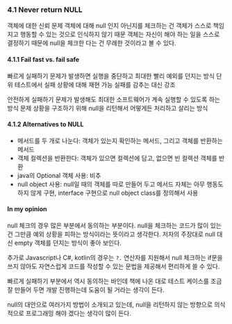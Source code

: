 ### 4.1 Never return NULL

객체에 대한 신뢰 문제
객체에 대해 null 인지 아닌지를 체크하는 건 객체가 스스로 책임지고 행동할 수 있는 것으로 인식하지 않기 때문
객체는 자신이 해야 하는 일을 스스로 결정하기 때문에 null을 체크한 다는 건 무례한 것이라고 볼 수 있다.

#### 4.1.1 Fail fast vs. fail safe

빠르게 실패하기
문제가 발생하면 실행을 중단하고 최대한 빨리 예외를 던지는 방식
단위 테스트에서 실패 상황에 대해 재현 가능
실패를 감추는 대신 강조

안전하게 실패하기
문제가 발생해도 최대한 소프트웨어가 계속 실행할 수 있도록 하는 방식
문제 상황을 구조하기 위해 null을 리턴해서 어떻게든 처리하고 살리는 방식

#### 4.1.2 Alternatives to NULL

- 메서드를 두 개로 나눈다: 객체가 있는지 확인하는 메서드, 그리고 객체를 반환하는 메서드
- 객체 컬렉션을 반환한다: 객체가 있으면 컬렉션에 담고, 없으면 빈 컬렉션 객체를 반환
- java의 Optional 객체 사용: 비추
- null object 사용: null일 때의 객체를 따로 만들어 두고 메서드 자체는 아무 행동도 하지 않게 구현, interface 구현으로 null object class를 정의해서 사용

#### In my opinion

null 체크의 경우 많은 부분에서 동의하는 부분이다.
null을 체크하는 코드가 많이 있는 건 그만큼 예외 상황을 피하는 방식이라는 뜻이라고 생각한다.
저자의 주장대로 null 대신 empty 객체를 던지는 방식이 좋아 보인다.

추가로 Javascript나 C#, kotlin의 경우는 `?.` 연산자를 지원해서 null 체크하는 if문을 쓰지 않아도 자연스럽게 코드를 작성할 수 있는 문법을 제공해서 편리하게 쓸 수 있다.

빠르게 실패하기 부분에서 역시 동의하는 바인데
책에 나온 대로 테스트 케이스를 조금 잘 만들어 두면 개발 진행하는데 도움이 될 거라는 생각이 든다.

null의 대안으로 여러가지 방법이 소개되고 있는데, null을 리턴하지 않는 방향으로 의식적으로 프로그래밍 해야 겠다는 생각이 많이 든다.
